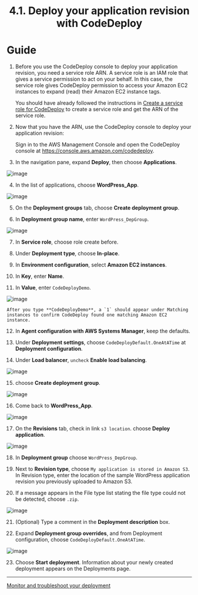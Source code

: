 # <center>4.1. Deploy your application revision with CodeDeploy</center>

# Guide
1. Before you use the CodeDeploy console to deploy your application revision, you need a service role ARN. A service role is an IAM role that gives a service permission to act on your behalf. In this case, the service role gives CodeDeploy permission to access your Amazon EC2 instances to expand (read) their Amazon EC2 instance tags.

    You should have already followed the instructions in [Create a service role for CodeDeploy](WordPress-0-4.md) to create a service role and get the ARN of the service role.

2. Now that you have the ARN, use the CodeDeploy console to deploy your application revision:

    Sign in to the AWS Management Console and open the CodeDeploy console at https://console.aws.amazon.com/codedeploy.

3. In the navigation pane, expand **Deploy**, then choose **Applications**.

![image](./images/4/4-1-1.png)

4. In the list of applications, choose **WordPress_App**.

![image](./images/4/4-1-2.png)

5. On the **Deployment groups** tab, choose **Create deployment group**.

6. In **Deployment group name**, enter `WordPress_DepGroup`.

![image](./images/4/4-1-3.png)

7. In **Service role**, choose role create before.

8. Under **Deployment type**, choose **In-place**.

9. In **Environment configuration**, select **Amazon EC2 instances**.

10. In **Key**, enter **Name**.

11. In **Value**, enter `CodeDeployDemo`.

![image](./images/4/4-1-4.png)

    After you type **CodeDeployDemo**, a `1` should appear under Matching instances to confirm CodeDeploy found one matching Amazon EC2 instance.
 
12. In **Agent configuration with AWS Systems Manager**, keep the defaults.

13. Under **Deployment settings**, choose `CodeDeployDefault.OneAtATime` at **Deployment configuration**.

14. Under **Load balancer**, `uncheck` **Enable load balancing**.

![image](./images/4/4-1-5.png)

15. choose **Create deployment group**.

![image](./images/4/4-1-6.png)

16.  Come back to **WordPress_App**. 

![image](./images/4/4-1-7.png)

17.  On the **Revisions** tab, check in link `s3 location`. choose **Deploy application**.

![image](./images/4/4-1-8.png)

18.  In **Deployment group** choose `WordPress_DepGroup`.

19.  Next to **Revision type**, choose `My application is stored in Amazon S3`. In Revision type, enter the location of the sample WordPress application revision you previously uploaded to Amazon S3.

20. If a message appears in the File type list stating the file type could not be detected, choose `.zip`.

![image](./images/4/4-1-9.png)

21. (Optional) Type a comment in the **Deployment description** box.

22. Expand **Deployment group overrides**, and from Deployment configuration, choose `CodeDeployDefault.OneAtATime`.

![image](./images/4/4-1-10.png)

23. Choose **Start deployment**. Information about your newly created deployment appears on the Deployments page.

***


[Monitor and troubleshoot your deployment](WordPress-4-2.md)